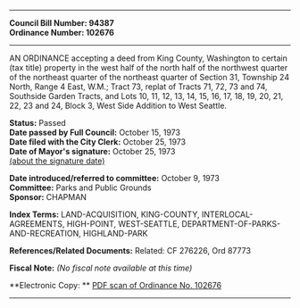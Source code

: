 * * * * *  
  
**Council Bill Number: [](#h0)[](#h2)94387**   
**Ordinance Number: 102676**  
  
* * * * *  
  
AN ORDINANCE accepting a deed from King County, Washington to certain (tax title) property in the west half of the north half of the northwest quarter of the northeast quarter of the northeast quarter of Section 31, Township 24 North, Range 4 East, W.M.; Tract 73, replat of Tracts 71, 72, 73 and 74, Southside Garden Tracts, and Lots 10, 11, 12, 13, 14, 15, 16, 17, 18, 19, 20, 21, 22, 23 and 24, Block 3, West Side Addition to West Seattle.  
  
**Status:** Passed   
**Date passed by Full Council:** October 15, 1973   
**Date filed with the City Clerk:** October 25, 1973   
**Date of Mayor's signature:** October 25, 1973   
[(about the signature date)](/~public/approvaldate.htm)   
  
  
**Date introduced/referred to committee:** October 9, 1973   
**Committee:** Parks and Public Grounds   
**Sponsor:** CHAPMAN   
  
**Index Terms:** LAND-ACQUISITION, KING-COUNTY, INTERLOCAL-AGREEMENTS, HIGH-POINT, WEST-SEATTLE, DEPARTMENT-OF-PARKS-AND-RECREATION, HIGHLAND-PARK  
  
**References/Related Documents:** Related: CF 276226, Ord 87773  
  
**Fiscal Note:** *(No fiscal note available at this time)*  
  
**Electronic Copy: ** [PDF scan of Ordinance No. 102676](/~archives/Ordinances/Ord_102676.pdf)  
  
* * * * *  
